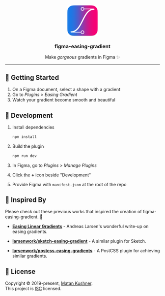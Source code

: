 <p align="center"><img width="100" align="center" src="logo.png"/></p>
<h3 align="center">figma-easing-gradient</h3>
<p align="center">Make <i>gorgeous</i> gradients in Figma ✨</p>

---

## 🚀 Getting Started

1. On a Figma document, select a shape with a gradient
1. Go to _Plugins > Easing Gradient_
1. Watch your gradient become smooth and beautiful

## 🔧 Development

1. Install dependencies

   ```sh
   npm install
   ```

1. Build the plugin

   ```sh
   npm run dev
   ```

1. In Figma, go to _Plugins > Manage Plugins_
1. Click the **+** icon beside "Development"
1. Provide Figma with `manifest.json` at the root of the repo

## 💭 Inspired By

Please check out these previous works that inspired the creation of figma-easing-gradient. 🙏

- **[Easing Linear Gradients](https://css-tricks.com/easing-linear-gradients/)** - Andreas Larsen's wonderful write-up on easing gradients.

- **[larsenwork/sketch-easing-gradient](https://github.com/larsenwork/sketch-easing-gradient)** - A similar plugin for Sketch.

- **[larsenwork/postcss-easing-gradients](https://github.com/larsenwork/postcss-easing-gradients)** - A PostCSS plugin for achieving similar gradients.

## 📝 License

Copyright © 2019-present, [Matan Kushner](https://github.com/matchai).<br>
This project is [ISC](https://github.com/starship/starship/blob/master/LICENSE) licensed.
